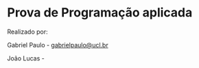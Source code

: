 # Prova de Programação aplicada

Realizado por: 

Gabriel Paulo - gabrielpaulo@ucl.br

João Lucas - 